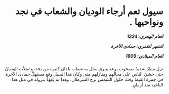 <h1 dir="rtl">سيول تعم أرجاء الوديان والشعاب في نجد ونواحيها .</h1>

<h5 dir="rtl">العام الهجري:  1224

الشهر القمري: جمادى الآخرة

العام الميلادي: 1809</h5>

<p dir="rtl">نزل مطرٌ شديدٌ مصحوب برعد وبرق سال به شعاب بلدان كثيرة من نجد، وامتلأت الوديانُ حتى خشيَ الناس على محالِّهم ومنازلهم منه, وكان هذا السيل وقع مستهلَّ جمادى الآخرة في جمرة القيظ وقتَ حلول الشمس برج السرطان، وهذا لم يُعهَدْ بنزوله في مثل هذا الناحية منذ أزمانٍ.</p></br>
